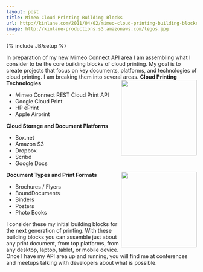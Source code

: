 ```yaml
---
layout: post
title: Mimeo Cloud Printing Building Blocks
url: http://kinlane.com/2011/04/02/mimeo-cloud-printing-building-blocks/
image: http://kinlane-productions.s3.amazonaws.com/legos.jpg
---
```

{% include JB/setup %}
In preparation of my new Mimeo Connect API area I am assembling what I consider to be the core building blocks of cloud printing.
My goal is to create projects that focus on key documents, platforms, and technologies of cloud printing. I am breaking them into several areas.
<strong>Cloud Printing Technologies</strong><img src="http://kinlane-productions.s3.amazonaws.com/legos.jpg"  width="200" align="right" />
<ul>
     <li>Mimeo Connect REST Cloud Print API
     </li>
     <li>Google Cloud Print
     </li>
     <li>HP ePrint
     </li>
     <li>Apple Airprint
     </li>
</ul><strong>Cloud Storage and Document Platforms</strong>
<ul>
     <li>Box.net
     </li>
     <li>Amazon S3
     </li>
     <li>Dropbox
     </li>
     <li>Scribd
     </li>
     <li>Google Docs
     </li>
</ul><strong>Document Types and Print Formats</strong><img src="http://kinlane-productions.s3.amazonaws.com/mimeo/mimeo_connect_logo.jpg"  width="200" align="right" />
<ul>
     <li>Brochures / Flyers
     </li>
     <li>BoundDocuments
     </li>
     <li>Binders
     </li>
     <li>Posters
     </li>
     <li>Photo Books
     </li>
</ul>I consider these my initial building blocks for the next generation of printing.
With these building blocks you can assemble just about any print document, from top platforms, from any desktop, laptop, tablet, or mobile device.
Once I have my API area up and running, you will find me at conferences and meetups talking with developers about what is possible.